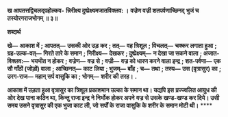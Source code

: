 **ख आपतत्तद्विचलद्ग्रहोल्कव-** **न्निरीक्ष्य दुष्प्रेक्ष्यमजातविक्लव: ।** **वज्रेण वज्री शतपर्वणाच्छिनद्** **भुजं च तस्योरगराजभोगम् ॥ ३॥** 

**शब्दार्थ** 

**खे—** **आकाश में** **; आपतत्—** **उसकी ओर उड़ कर** **; तत्—** **वह त्रिशूल** **; विचलत्—** **चक्कर लगाता हुआ** **; ग्रह-उल्क-वत्—** **गिरते तारे के समान** **; निरीक्ष्य—** **देखकर** **; दुष्प्रेक्ष्यम्—** **न देखा जा सकने वाला** **; अजात-विक्लव:—** **भयभीत न होकर** **;** **वज्रेण—** **वज्र से** **; वज्री—** **वज्र को धारण करने वाला इन्द्र** **; शत-पर्वणा—** **एक सौ गाँठों (जोड़ों) वाला** **; आच्छिनत्—** **काट** **लिया** **; भुजम्—** **बाँह** **; च—** **तथा** **; तस्य—** **उस (वृत्रासुर) का** **; उरग-राज—** **महान् सर्प वासुकि का** **; भोगम्—** **शरीर की** **तरह।** **.** 

**आकाश में उड़ता हुआ वृत्रासुर का त्रिशूल प्रकाशमान उल्का के समान था। यद्यपि इस** **प्रज्ज्वलित आयुध की ओर देख पाना कठिन था, किन्तु राजा इन्द्र ने निर्भोक होकर अपने** **वज्र से उसके खण्ड-खण्ड कर दिये। उसी समय उसने वृत्रासुर की एक भुजा काट ली, जो** **सर्पों के राजा वासुकि के शरीर के समान मोटी थी।** **** 